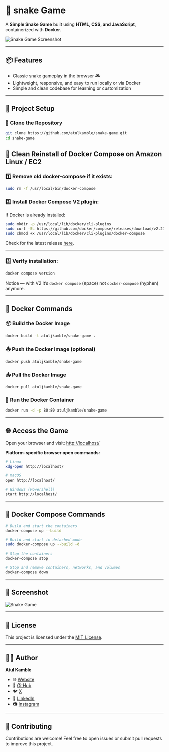 # 🏓 snake Game

A **Simple Snake Game** built using **HTML, CSS, and JavaScript**, containerized with **Docker**.

![Snake Game Screenshot](https://github.com/atulkamble/snake-game/blob/main/snake-game.png)

---

## 📦 Features

- Classic snake gameplay in the browser 🎮
- Lightweight, responsive, and easy to run locally or via Docker
- Simple and clean codebase for learning or customization

---

## 📂 Project Setup

### 🔻 Clone the Repository

```bash
git clone https://github.com/atulkamble/snake-game.git
cd snake-game
````
## 📌 Clean Reinstall of Docker Compose on Amazon Linux / EC2

### 1️⃣ Remove old docker-compose if it exists:

```bash
sudo rm -f /usr/local/bin/docker-compose
```

### 2️⃣ Install Docker Compose V2 plugin:

If Docker is already installed:

```bash
sudo mkdir -p /usr/local/lib/docker/cli-plugins
sudo curl -SL https://github.com/docker/compose/releases/download/v2.27.0/docker-compose-linux-x86_64 -o /usr/local/lib/docker/cli-plugins/docker-compose
sudo chmod +x /usr/local/lib/docker/cli-plugins/docker-compose
```

Check for the latest release [here](https://github.com/docker/compose/releases).

---

### 3️⃣ Verify installation:

```bash
docker compose version
```

Notice — with V2 it’s `docker compose` (space) not `docker-compose` (hyphen) anymore.

---


## 🐳 Docker Commands

### 📦 Build the Docker Image

```bash
docker build -t atuljkamble/snake-game .
```

### 📤 Push the Docker Image (optional)

```bash
docker push atuljkamble/snake-game
```

### 📥 Pull the Docker Image

```bash
docker pull atuljkamble/snake-game
```

### 🚀 Run the Docker Container

```bash
docker run -d -p 80:80 atuljkamble/snake-game
```

---

## 🌐 Access the Game

Open your browser and visit:
[http://localhost/](http://localhost/)

**Platform-specific browser open commands:**

```bash
# Linux
xdg-open http://localhost/

# macOS
open http://localhost/

# Windows (Powershell)
start http://localhost/
```

---

## 📑 Docker Compose Commands

```bash
# Build and start the containers
docker-compose up --build

# Build and start in detached mode
sudo docker-compose up --build -d

# Stop the containers
docker-compose stop

# Stop and remove containers, networks, and volumes
docker-compose down
```

---

## 📸 Screenshot

![Snake Game](https://github.com/atulkamble/snake-game/blob/main/snake-game.png)

---

## 📜 License

This project is licensed under the [MIT License](LICENSE).

---

## 👨‍💻 Author

**Atul Kamble**

- 🌐 [Website](https://www.atulkamble.in)
- 🐙 [GitHub](https://github.com/atulkamble)
- 🐦 [X](https://x.com/Atul_Kamble)
- 💼 [LinkedIn](https://www.linkedin.com/in/atuljkamble)
- 📷 [Instagram](https://www.instagram.com/atuljkamble)

---


## 🙌 Contributing

Contributions are welcome! Feel free to open issues or submit pull requests to improve this project.
